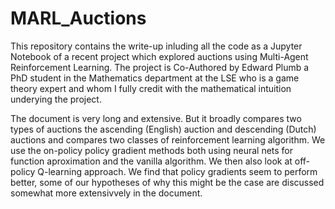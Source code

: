 # MARL_Auctions
This repository contains the write-up inluding all the code as a Jupyter Notebook of a recent project which explored auctions using Multi-Agent Reinforcement Learning. The project is Co-Authored by Edward Plumb a PhD student in the Mathematics department at the LSE who is a game theory expert and whom I fully credit with the mathematical intuition underying the project. 

The document is very long and extensive. But it broadly compares two types of auctions the ascending (English) auction and descending (Dutch) auctions and compares two classes of reinforcement learning algorithm. We use the on-policy policy gradient methods both using neural nets for function aproximation and the vanilla algorithm. We then also look at off-policy Q-learning approach. We find that policy gradients seem to perform better, some of our hypotheses of why this might be the case are discussed somewhat more extensivvely in the document. 
